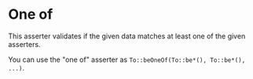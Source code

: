 # One of

This asserter validates if the given data matches at least one of the given asserters.

You can use the "one of" asserter as `To::beOneOf(To::be*(), To::be*(), ...)`.
